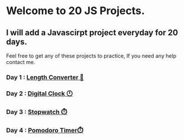 # Welcome to 20 JS Projects.

## I will add a Javascirpt project everyday for 20 days.

Feel free to get any of these projects to practice, If you need any help contact me.


### Day 1 : <a href="https://github.com/OAAzab/20-JS-Projects/tree/main/Length%20Converter">Length Converter 📏</a>
### Day 2 : <a href="https://github.com/OAAzab/20-JS-Projects/tree/main/Clock">Digital Clock 🕛</a>
### Day 3 : <a href="https://github.com/OAAzab/20-JS-Projects/tree/main/Stopwatch">Stopwatch ⏱️</a>
### Day 4 : <a href="https://github.com/OAAzab/20-JS-Projects/tree/main/Pomodoro Timer">Pomodoro Timer⏱️</a>



